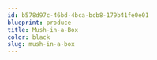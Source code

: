 ```yaml
---
id: b578d97c-46bd-4bca-bcb8-179b41fe0e01
blueprint: produce
title: Mush-in-a-Box
color: black
slug: mush-in-a-box
---
```

